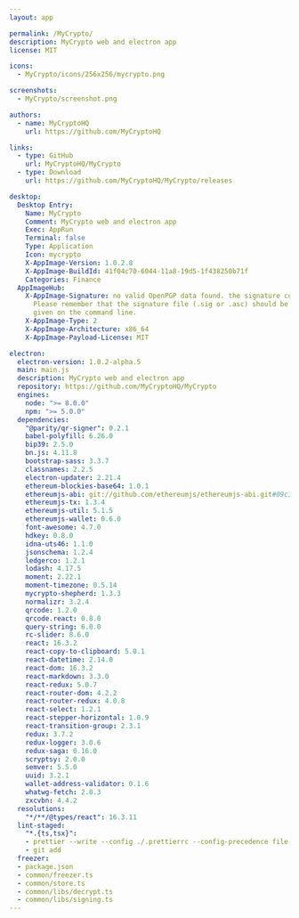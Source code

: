 ```yaml
---
layout: app

permalink: /MyCrypto/
description: MyCrypto web and electron app
license: MIT

icons:
  - MyCrypto/icons/256x256/mycrypto.png

screenshots:
  - MyCrypto/screenshot.png

authors:
  - name: MyCryptoHQ
    url: https://github.com/MyCryptoHQ

links:
  - type: GitHub
    url: MyCryptoHQ/MyCrypto
  - type: Download
    url: https://github.com/MyCryptoHQ/MyCrypto/releases

desktop:
  Desktop Entry:
    Name: MyCrypto
    Comment: MyCrypto web and electron app
    Exec: AppRun
    Terminal: false
    Type: Application
    Icon: mycrypto
    X-AppImage-Version: 1.0.2.8
    X-AppImage-BuildId: 41f04c70-6044-11a8-19d5-1f438250b71f
    Categories: Finance
  AppImageHub:
    X-AppImage-Signature: no valid OpenPGP data found. the signature could not be verified.
      Please remember that the signature file (.sig or .asc) should be the first file
      given on the command line.
    X-AppImage-Type: 2
    X-AppImage-Architecture: x86_64
    X-AppImage-Payload-License: MIT

electron:
  electron-version: 1.0.2-alpha.5
  main: main.js
  description: MyCrypto web and electron app
  repository: https://github.com/MyCryptoHQ/MyCrypto
  engines:
    node: ">= 8.0.0"
    npm: ">= 5.0.0"
  dependencies:
    "@parity/qr-signer": 0.2.1
    babel-polyfill: 6.26.0
    bip39: 2.5.0
    bn.js: 4.11.8
    bootstrap-sass: 3.3.7
    classnames: 2.2.5
    electron-updater: 2.21.4
    ethereum-blockies-base64: 1.0.1
    ethereumjs-abi: git://github.com/ethereumjs/ethereumjs-abi.git#09c3c48fd3bed143df7fa8f36f6f164205e23796
    ethereumjs-tx: 1.3.4
    ethereumjs-util: 5.1.5
    ethereumjs-wallet: 0.6.0
    font-awesome: 4.7.0
    hdkey: 0.8.0
    idna-uts46: 1.1.0
    jsonschema: 1.2.4
    ledgerco: 1.2.1
    lodash: 4.17.5
    moment: 2.22.1
    moment-timezone: 0.5.14
    mycrypto-shepherd: 1.3.3
    normalizr: 3.2.4
    qrcode: 1.2.0
    qrcode.react: 0.8.0
    query-string: 6.0.0
    rc-slider: 8.6.0
    react: 16.3.2
    react-copy-to-clipboard: 5.0.1
    react-datetime: 2.14.0
    react-dom: 16.3.2
    react-markdown: 3.3.0
    react-redux: 5.0.7
    react-router-dom: 4.2.2
    react-router-redux: 4.0.8
    react-select: 1.2.1
    react-stepper-horizontal: 1.0.9
    react-transition-group: 2.3.1
    redux: 3.7.2
    redux-logger: 3.0.6
    redux-saga: 0.16.0
    scryptsy: 2.0.0
    semver: 5.5.0
    uuid: 3.2.1
    wallet-address-validator: 0.1.6
    whatwg-fetch: 2.0.3
    zxcvbn: 4.4.2
  resolutions:
    "*/**/@types/react": 16.3.11
  lint-staged:
    "*.{ts,tsx}":
    - prettier --write --config ./.prettierrc --config-precedence file-override
    - git add
  freezer:
  - package.json
  - common/freezer.ts
  - common/store.ts
  - common/libs/decrypt.ts
  - common/libs/signing.ts
---
```


